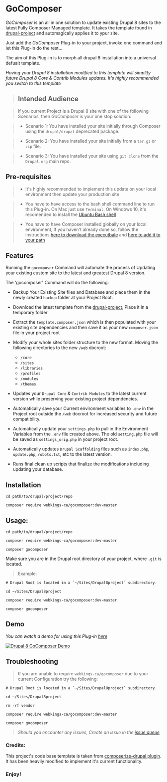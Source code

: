 
# GoComposer

_GoComposer_ is an all in one solution to update existing Drupal 8 sites to the latest Fully Composer Managed template. It takes the template found in [drupal-project](https://github.com/drupal-composer/drupal-project) and automagically applies it to ypur site.

Just add the _GoComposer_ Plug-in to your project, invoke one command and let this Plug-in do the rest...

The aim of this Plug-in is to morph all drupal 8 installation into a universal defualt template.

_Having your Drupal 8 installation modified to this template will simplify future Drupal 8 Core & Contrib Modules updates. It's highly recommended you switch to this template_ 

>## Intended Audience

> If you current Project is a Drupal 8 site with one of the following Scenarios, then _GoComposer_ is your one stop solution:

> * Scenario 1: You have installed your site initially through Composer using the `drupal/drupal` deprecated package.

> * Scenario 2: You have installed your site initially from a `tar.gz` or `zip` file.

> * Scenario 3: You have installed your site using `git clone` from the `Drupal.org` main repo.

## Pre-requisites

> * It's highly recommended to implement this update on your local environment then update your production site

> * You have to have access to the bash shell command line to run this Plug-in. On Mac just use `Terminal`. On Windows 10, it's recomended to install the [Ubuntu Bash shell](https://tutorials.ubuntu.com/tutorial/tutorial-ubuntu-on-windows#0)

> * You have to have Composer installed globally on your local environment, If you haven't already done so, follow the instructions [here to download the executbale](https://getcomposer.org/download/) and [here to add it to your path](https://getcomposer.org/doc/00-intro.md#globally)



## Features

Running the `gocomposer` Command will automate the process of Updating your existing custom site to the latest and greatest Drupal 8 version.

The 'gocomposer' Command will do the following:

* Backup Your Existing Site files and Database and place them in the newly created `backup` folder at your Project Root.

* Download the latest template from the [drupal-project](https://github.com/drupal-composer/drupal-project), Place it in a temporary folder

* Extract the `template.composer.json` which is then populated with your existing site dependencies and then save it as your new `composer.json` file in your project root

* Modify your whole sites folder structure to the new format. Moving the following directories to the new `/web` docroot:
    * `/core`
    * `/sites`
    * `/libraries`
    * `/profiles`
    * `/modules`
    * `/themes`
    
* Updates your `Drupal Core` & `Contrib Modules`  to the latest current version while preserving your existing project dependencies.

* Automatically save your Current environment variables to `.env` in the Project root outside the `/web` docroot for increased security and future compatibility.

* Automatically update your `settings.php` to pull in the Environment Variables from the `.env` file created above. The old `setting.php` file will be saved as `settings_orig.php` in your project root.

* Automatically updates `Drupal Scaffolding` files such as `index.php`, `update.php`, `robots.txt`, etc to the latest version. 

* Runs final clean up scripts that finalize the modifications including updating your database.  


## Installation

```
cd path/to/drupal/project/repo

composer require webkings-ca/gocomposer:dev-master
```

## Usage:
```
cd path/to/drupal/project/repo

composer require webkings-ca/gocomposer:dev-master

composer gocomposer
```

Make sure you are in the Drupal root directory of your project, where `.git` is located.


>Example: 
```
# Drupal Root is located in a `~/Sites/Drupal8project` subdirectory.

cd ~/Sites/Drupal8project

composer require webkings-ca/gocomposer:dev-master

composer gocomposer

```
## Demo

_You can watch a demo for using this Plug-in [here](https://www.youtube.com/watch?v=13tLIoSKr0s&feature=youtu.be)_

[![Drupal 8 GoComposer Demo](https://img.youtube.com/vi/13tLIoSKr0s/0.jpg)](https://vimeo.com/337208342)

## Troubleshooting

> If you are unable to require `webkings-ca/gocomposer` due to your current Configuration try the following:

```$xslt
# Drupal Root is located in a `~/Sites/Drupal8project` subdirectory.

cd ~/Sites/Drupal8project

rm -rf vendor

composer require webkings-ca/gocomposer:dev-master

composer gocomposer

```

> _Should you encounter any issues, Create an issue in the [issue queue](https://github.com/WebKings-ca/gocomposer/issues)_

### Credits:

This project's code base template is taken from [composerize-drupal plugin](https://github.com/grasmash/composerize-drupal). It has been heavily modified to implement it's current functionality.

### Enjoy!
